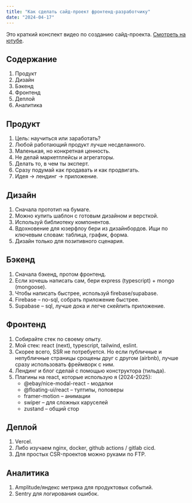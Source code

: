 ```yaml
---
title: "Как сделать сайд-проект фронтенд-разработчику"
date: "2024-04-17"
---
```


Это краткий конспект видео по созданию сайд-проекта. [Смотреть на ютубе](https://youtu.be/spMpcJkAgbY).

## Содержание

1. Продукт
2. Дизайн
3. Бэкенд
4. Фронтенд
5. Деплой
6. Аналитика

## Продукт

1. Цель: научиться или заработать?
2. Любой работающий продукт лучше несделанного.
3. Маленькая, но конкретная ценность.
4. Не делай маркетплейсы и агрегаторы.
5. Делать то, в чем ты эксперт.
6. Сразу подумай как продавать и как продвигать.
7. Идея -> лендинг -> приложение.

## Дизайн

1. Сначала прототип на бумаге.
2. Можно купить шаблон с готовым дизайном и версткой.
3. Используй библиотеку компонентов.
4. Вдохновение для юзерфлоу бери из дизайнбордов. Ищи по ключевым словам: таблица, график, форма.
5. Дизайн только для позитивного сценария.

## Бэкенд

1. Сначала бэкенд, протом фронтенд.
2. Если хочешь написать сам, бери express (typescript) + mongo (mongoose).
3. Чтобы написать быстрее, используй firebase/supabase.
4. Firebase – no-sql, собрать приложение быстрее.
5. Supabase – sql, лучше дока и легче скейлить приложение.

## Фронтенд

1. Cобирайте стек по своему опыту.
2. Мой стек: react (next), typescript, tailwind, eslint.
3. Скорее всего, SSR не потребуется. Но если публичные и непубличные страницы срощены друг с другом (airbnb), лучше сразу использовать фреймворк с ним.
4. Лендинг и блог сделай с помощью конструктора (тильда).
5. Плагины на react, которые использую я (2024-2025):
   - @ebay/nice-modal-react - модалки
   - @floating-ui/react – тултипы, поповеры
   - framer-motion – анимации
   - swiper – для сложных каруселей
   - zustand – общий стор

## Деплой

1. Vercel.
2. Либо изучаем nginx, docker, github actions / gitlab cicd.
3. Для простых CSR-проектов можно руками по FTP.

## Аналитика

1. Amplitude/яндекс метрика для продуктовых событий.
2. Sentry для логирования ошибок.
